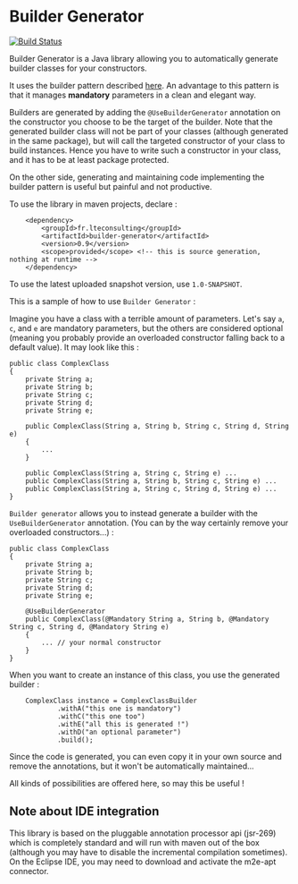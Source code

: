 # Builder Generator

[![Build Status](https://travis-ci.org/ltearno/builder-generator.svg?branch=master)](https://travis-ci.org/ltearno/builder-generator)

Builder Generator is a Java library allowing you to automatically generate builder classes for your constructors.

It uses the builder pattern described [here](http://www.jayway.com/2012/02/07/builder-pattern-with-a-twist/). An advantage to this pattern is that it manages **mandatory** parameters in a clean and elegant way.

Builders are generated by adding the `@UseBuilderGenerator` annotation on the constructor you choose to be the target of the builder. Note that the generated builder class will not be part of your classes (although generated in the same package), but will call the targeted constructor of your class to build instances. Hence you have to write such a constructor in your class, and it has to be at least package protected.

On the other side, generating and maintaining code implementing the builder pattern is useful but painful and not productive.

To use the library in maven projects, declare :

		<dependency>
			<groupId>fr.lteconsulting</groupId>
			<artifactId>builder-generator</artifactId>
			<version>0.9</version>
			<scope>provided</scope> <!-- this is source generation, nothing at runtime -->
		</dependency>

To use the latest uploaded snapshot version, use `1.0-SNAPSHOT`.

This is a sample of how to use `Builder Generator` :

Imagine you have a class with a terrible amount of parameters. Let's say `a`, `c`, and `e` are mandatory parameters, but the others are considered optional (meaning you probably provide an overloaded constructor falling back to a default value). It may look like this :

	public class ComplexClass
	{
		private String a;
		private String b;
		private String c;
		private String d;
		private String e;
	
		public ComplexClass(String a, String b, String c, String d, String e)
		{
			...
		}
		
		public ComplexClass(String a, String c, String e) ...
		public ComplexClass(String a, String b, String c, String e) ...
		public ComplexClass(String a, String c, String d, String e) ...
	}

`Builder generator` allows you to instead generate a builder with the `UseBuilderGenerator` annotation. (You can by the way certainly remove your overloaded constructors...) :

	public class ComplexClass
	{
		private String a;
		private String b;
		private String c;
		private String d;
		private String e;
	
		@UseBuilderGenerator
		public ComplexClass(@Mandatory String a, String b, @Mandatory String c, String d, @Mandatory String e)
		{
			... // your normal constructor
		}
	}

When you want to create an instance of this class, you use the generated builder :

		ComplexClass instance = ComplexClassBuilder
				.withA("this one is mandatory")
				.withC("this one too")
				.withE("all this is generated !")
				.withD("an optional parameter")
				.build();

Since the code is generated, you can even copy it in your own source and remove the annotations, but it won't be automatically maintained...

All kinds of possibilities are offered here, so may this be useful !

## Note about IDE integration

This library is based on the pluggable annotation processor api (jsr-269) which is completely standard and will run with maven out of the box (although you may have to disable the incremental compilation sometimes). On the Eclipse IDE, you may need to download and activate the m2e-apt connector.
